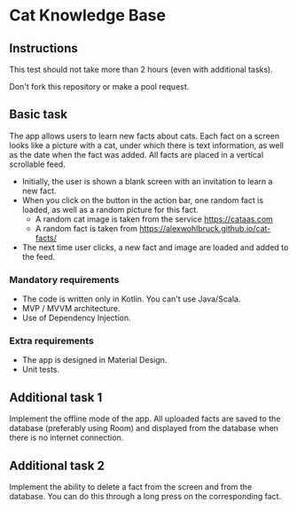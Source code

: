 # Cat Knowledge Base

## Instructions
This test should not take more than 2 hours (even with additional tasks).

Don't fork this repository or make a pool request. 

## Basic task

The app allows users to learn new facts about cats. Each fact on a screen looks like a picture with a cat, under which there is text information, as well as the date when the fact was added. All facts are placed in a vertical scrollable feed.

* Initially, the user is shown a blank screen with an invitation to learn a new fact. 
* When you click on the button in the action bar, one random fact is loaded, as well as a random picture for this fact.
  - A random cat image is taken from the service https://cataas.com
  - A random fact is taken from https://alexwohlbruck.github.io/cat-facts/
* The next time user clicks, a new fact and image are loaded and added to the feed.

### Mandatory requirements
- The code is written only in Kotlin. You can't use Java/Scala.
- MVP / MVVM architecture.
- Use of Dependency Injection.

### Extra requirements
- The app is designed in Material Design.
- Unit tests.

## Additional task 1
Implement the offline mode of the app. All uploaded facts are saved to the database (preferably using Room) and displayed from the database when there is no internet connection.

## Additional task 2
Implement the ability to delete a fact from the screen and from the database. You can do this through a long press on the corresponding fact.
